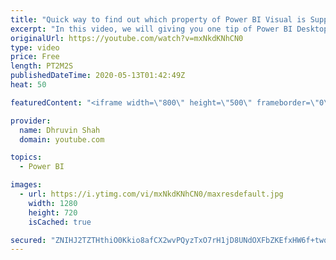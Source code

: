 ```yaml
---
title: "Quick way to find out which property of Power BI Visual is Supporting Conditional Formatting"
excerpt: "In this video, we will giving you one tip of Power BI Desktop.  We know gradually so many properties of Power BI Desktop now supports conditional formatting.  So, how can we easily know which property will support this feature?  Here is a quick tip for it..  Try this and share your opinion to comment"
originalUrl: https://youtube.com/watch?v=mxNkdKNhCN0
type: video
price: Free
length: PT2M2S
publishedDateTime: 2020-05-13T01:42:49Z
heat: 50

featuredContent: "<iframe width=\"800\" height=\"500\" frameborder=\"0\" src=\"https://www.youtube.com/embed/mxNkdKNhCN0\" allow=\"accelerometer; autoplay; encrypted-media; gyroscope; picture-in-picture\" allowfullscreen></iframe>"

provider:
  name: Dhruvin Shah
  domain: youtube.com

topics:
  - Power BI

images:
  - url: https://i.ytimg.com/vi/mxNkdKNhCN0/maxresdefault.jpg
    width: 1280
    height: 720
    isCached: true

secured: "ZNIHJ2TZTHthiO0Kkio8afCX2wvPQyzTxO7rH1jD8UNdOXFbZKEfxHW6f+twqtBtXQQeY+wcUo+Qve7TylIsVPt0UiHavcNg0SKffxn93cSb3PoE4hYIK+Jdw+X70Ro1aLkxvTVG1ZVd+3udI3qZGyH+I0Gt4Dp3lkdu1C1bjcWoZ0tkF/JSfDhop2b+07t7dhcsBHmUl0tlpZPa+Y8kYE44pInKDOGDsYZtRkYnle5sbkujyq0KWpNuPf7r6CfV0LW3qKqx0sOlDXBAa5zgX+zlMv9FmkbNNIVkfYIcmlzfbfT+vZmfH3mMeEpolPzYuJow+UVTodsNTNicHJze383HhMPUZKI9FsA63z5KFXLGJnbgcMb56K9+++mIfTyxNQAFZXmkkxLexN2BUk2cD7EhRP4oxKzn/1tTHbxac/4=;ryo6yzNGVc//cIfvMt5PNw=="
---
```


